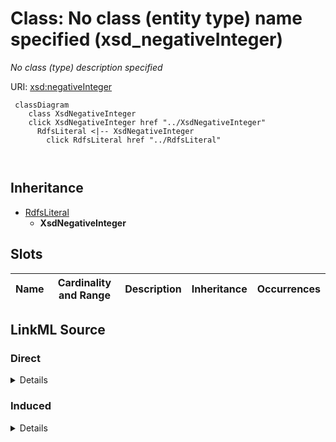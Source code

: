 

# Class: No class (entity type) name specified (xsd_negativeInteger)


_No class (type) description specified_







URI: [xsd:negativeInteger](http://www.w3.org/2001/XMLSchema#negativeInteger)






```mermaid
 classDiagram
    class XsdNegativeInteger
    click XsdNegativeInteger href "../XsdNegativeInteger"
      RdfsLiteral <|-- XsdNegativeInteger
        click RdfsLiteral href "../RdfsLiteral"
      
      
```





## Inheritance
* [RdfsLiteral](../classes/RdfsLiteral.md)
    * **XsdNegativeInteger**



## Slots

| Name | Cardinality and Range | Description | Inheritance | Occurrences |
| ---  | --- | --- | --- | --- |














## LinkML Source

<!-- TODO: investigate https://stackoverflow.com/questions/37606292/how-to-create-tabbed-code-blocks-in-mkdocs-or-sphinx -->

### Direct

<details>

```yaml
name: xsd_negativeInteger
conforms_to: No schema conformance document specified
description: No class (type) description specified
title: No class (entity type) name specified
from_schema: sawgraph-kg
rank: 1000
is_a: rdfs_Literal
class_uri: xsd:negativeInteger

```
</details>

### Induced

<details>

```yaml
name: xsd_negativeInteger
conforms_to: No schema conformance document specified
description: No class (type) description specified
title: No class (entity type) name specified
from_schema: sawgraph-kg
rank: 1000
is_a: rdfs_Literal
class_uri: xsd:negativeInteger

```
</details>